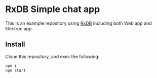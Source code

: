 # RxDB Simple chat app

This is an example repository using [RxDB](https://github.com/pubkey/rxdb) including both Web app and Electron app.

## Install

Clone this repository, and exec the following:

```sh
npm i
npm start
```

